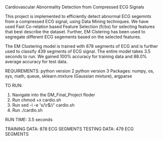 Cardiovascular Abnormality Detection from Compressed ECG Signals

This project is implemented to efficiently detect abnormal ECG segemnts from a compressed ECG signal, using Data Mining techniques. We have used Fast Co-relation based Feature Selection (fcbs) for selecting features that best describe the dataset. Further, EM Clstering has been used to segregate different ECG segements based on the selected features. 

The EM Clustering model is trained with 878 segments of ECG and is further used to classify 439 segments of ECG signal. The entire model takes 3.5 seconds to run. 
We gained 100% accuracy for training data and 88.0% average accuracy for test data.


REQUIREMENTS:
python version 2 
python version 3
Packages: numpy, os, sys, math, queue, sklearn.mixture (Gaussian mixture), argparse  

TO RUN:
1. Navigate into the DM_Final_Project floder
2. Run chmod +x cardio.sh
3. Run sed -i -e 's/\r$//' cardio.sh
4. Run ./cardio.sh

RUN TIME: 3.5 seconds

TRAINING DATA: 878 ECG SEGMENTS 
TESTING DATA: 479 ECG SEGMENTS
